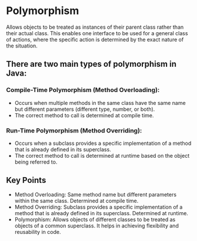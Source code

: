 # Polymorphism
Allows objects to be treated as instances of their parent class rather than their actual class. This enables one interface to be used for a general class of actions, where the specific action is determined by the exact nature of the situation.

## There are two main types of polymorphism in Java:

### Compile-Time Polymorphism (Method Overloading):
- Occurs when multiple methods in the same class have the same name but different parameters (different type, number, or both).
- The correct method to call is determined at compile time.

### Run-Time Polymorphism (Method Overriding):
- Occurs when a subclass provides a specific implementation of a method that is already defined in its superclass.
- The correct method to call is determined at runtime based on the object being referred to.

## Key Points
- Method Overloading: Same method name but different parameters within the same class. Determined at compile time.
- Method Overriding: Subclass provides a specific implementation of a method that is already defined in its superclass. Determined at runtime.
- Polymorphism: Allows objects of different classes to be treated as objects of a common superclass. It helps in achieving flexibility and reusability in code.